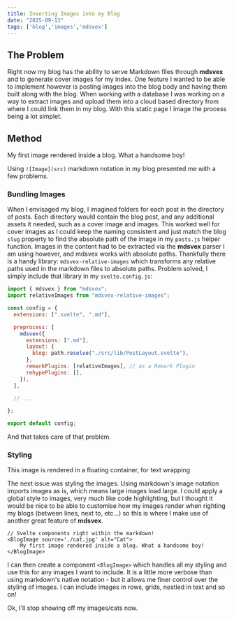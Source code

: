 ```yaml
---
title: Inserting Images into my Blog
date: "2025-09-13"
tags: ['blog','images','mdsvex']
---
```

<script>

import BlogImage from '$lib/BlogImage.svelte'
import FloatImage from '$lib/FloatImage.svelte'
</script>

## The Problem
Right now my blog has the ability to serve Markdown files through **mdsvex** and to generate cover images for my index. One feature I wanted to be able to implement however is posting images into the blog body and having them built along with the blog. When working with a database I was working on a way to extract images and upload them into a cloud based directory from where I could link them in my blog. With this static page I image the process being a lot simplet.

## Method

<BlogImage source='./cat.jpg' alt="Cat">
My first image rendered inside a blog. What a handsome boy!
</BlogImage>

Using `![Image](src)` markdown notation in my blog presented me with a few problems.

### Bundling Images

When I envisaged my blog, I imagined folders for each post in the directory of posts. Each directory would contain the blog post, and any additional assets it needed, such as a cover image and images. This worked well for cover images as I could keep the naming consistent and just match the blog `slug` property to find the absolute path of the image in my `posts.js` helper function. Images in the content had to be extracted via the **mdsvex** parser I am using however, and mdsvex works with absolute paths. 
Thankfully there is a handy library: `mdsvex-relative-images` which transforms any relative paths used in the markdown files to absolute paths. Problem solved, I simply include that library in my `svelte.config.js`:

```js
import { mdsvex } from "mdsvex";
import relativeImages from "mdsvex-relative-images";

const config = {
  extensions: [".svelte", ".md"],

  preprocess: [
    mdsvex({
      extensions: [".md"],
      layout: {
        blog: path.resolve("./src/lib/PostLayout.svelte"),
      },
      remarkPlugins: [relativeImages], // as a Remark Plugin
      rehypePlugins: [],
    }),
  ],

  // ...

};

export default config;
```

And that takes care of that problem.

### Styling 

<FloatImage source='./cat2.jpg' alt="Cat">
This image is rendered in a floating container, for text wrapping
</FloatImage>

The next issue was styling the images. Using markdown's image notation imports images as is, which means large images load large. I could apply a global style to images, very much like code highlighting, but I thought it would be nice to be able to customise how my images render when righting my blogs (between lines, next to, etc...) so this is where I make use of another great feature of **mdsvex**.

```svelte
// Svelte components right within the markdown!
<BlogImage source='./cat.jpg' alt="Cat">
    My first image rendered inside a blog. What a handsome boy!
</BlogImage>
``` 


I can then create a component `<BlogImage>` which handles all my styling and use this for any images I want to include. It is a little more verbose than using markdown's native notation - but it allows me finer control over the styling of images. I can include images in rows, grids, nestled in text and so on!

<BlogImage source='./cat3.jpg' alt="Cat">
Ok, I'll stop showing off my images/cats now.
</BlogImage>
